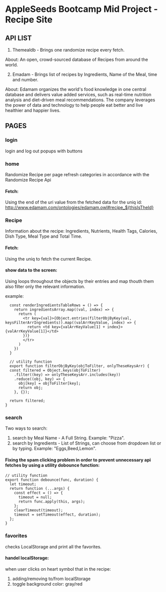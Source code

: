 #  AppleSeeds Bootcamp Mid Project - Recipe Site

## API LIST

1. Themealdb - Brings one randomize recipe every fetch.

About: An open, crowd-sourced database of Recipes from around the world.

2. Emadam - Brings list of recipes by Ingredients, Name of the Meal, time and number.

About: Edamam organizes the world's food knowledge in one central database and delivers value added services,
such as real-time nutrition analysis and diet-driven meal recommendations.
The company leverages the power of data and technology to help people eat better and live healthier and happier lives.

## PAGES

### login

login and log out popups with buttons

### home

Randomize Recipe per page refresh
categories in accordance with the Randomize Recipe Api

#### Fetch:
Using the end of the uri value from the fetched data for the uniq id: http://www.edamam.com/ontologies/edamam.owl#recipe_${thisIsTheId}

### Recipe

Information about the recipe: Ingredients, Nutrients, Health Tags, Calories, Dish Type, Meal Type and Total Time.

#### Fetch:
Using the uniq to fetch the current Recipe.

#### show data to the screen:
Using loops throughout the objects by their entries and map thouth them also filter only the relevant information.

example:
```
  const renderIngredientsTableRows = () => {
    return ingredientsArray.map((val, index) => {
      return (
        <tr key={val}>{Object.entries(filterObjByKey(val, keysFilterArrIngredients)).map((valArrKeyValue, index) => {
          return <td key={valArrKeyValue[1] + index}>{valArrKeyValue[1]}</td>
        })}
        </tr>
      )
    })
  }
  
  // utility function
  export function filterObjByKey(objToFilter, onlyTheseKeysArr) {
  const filtered = Object.keys(objToFilter)
    .filter((key) => onlyTheseKeysArr.includes(key))
    .reduce((obj, key) => {
      obj[key] = objToFilter[key];
      return obj;
    }, {});

  return filtered;
}
  ```
### search

Two ways to search:
1. search by Meal Name - A Full String. Example: "Pizza".
2. search by Ingredients - List of Strings, can choose from dropdown list or by typing. Example: "Eggs,Beed,Lemon".

#### Fixing the spam clicking problem in order to prevent unnecessary api fetches by using a utility dobounce function:

```
// utility function
export function debounce(func, duration) {
  let timeout;
  return function (...args) {
    const effect = () => {
      timeout = null;
      return func.apply(this, args);
    };
    clearTimeout(timeout);
    timeout = setTimeout(effect, duration);
  };
}
  ```
  
  ### favorites
  
  checks LocalStorage and print all the favorites.
  
  #### handel localStorage:
  when user clicks on heart symbol that in the recipe:
  1. adding/removing to/from localStorage
  2. toggle background color: gray/red


